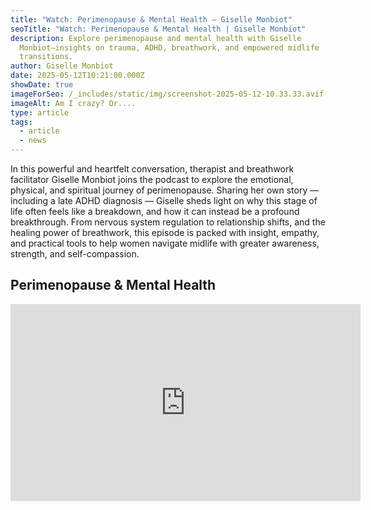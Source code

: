 ```yaml
---
title: "Watch: Perimenopause & Mental Health – Giselle Monbiot"
seoTitle: "Watch: Perimenopause & Mental Health | Giselle Monbiot"
description: Explore perimenopause and mental health with Giselle
  Monbiot—insights on trauma, ADHD, breathwork, and empowered midlife
  transitions.
author: Giselle Monbiot
date: 2025-05-12T10:21:00.000Z
showDate: true
imageForSeo: /_includes/static/img/screenshot-2025-05-12-10.33.33.avif
imageAlt: Am I crazy? Or....
type: article
tags:
  - article
  - news
---
```

In this powerful and heartfelt conversation, therapist and breathwork facilitator Giselle Monbiot joins the podcast to explore the emotional, physical, and spiritual journey of perimenopause. Sharing her own story — including a late ADHD diagnosis — Giselle sheds light on why this stage of life often feels like a breakdown, and how it can instead be a profound breakthrough. From nervous system regulation to relationship shifts, and the healing power of breathwork, this episode is packed with insight, empathy, and practical tools to help women navigate midlife with greater awareness, strength, and self-compassion.


<div class="youtube-embed ">
  <h2 class="text-lg mb-4 font-bold">Perimenopause & Mental Health</h5>
  <iframe title="Perimenopause & Mental Health" width="560" height="315" src="https://www.youtube.com/embed/QKRSzxuHX4U" frameborder="0" allowfullscreen class="max-w-full"></iframe>
</div>
